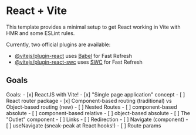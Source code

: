 # React + Vite

This template provides a minimal setup to get React working in Vite with HMR and some ESLint rules.

Currently, two official plugins are available:

- [@vitejs/plugin-react](https://github.com/vitejs/vite-plugin-react/blob/main/packages/plugin-react/README.md) uses [Babel](https://babeljs.io/) for Fast Refresh
- [@vitejs/plugin-react-swc](https://github.com/vitejs/vite-plugin-react-swc) uses [SWC](https://swc.rs/) for Fast Refresh

## Goals

Goals:
    - [x] ReactJS with Vite!
    - [x] "Single page application" concept
    - [ ] React router package
        - [x] Component-based routing (traditional) vs Object-based routing (new)
        - [ ] Nested Routes
            - [ ] component-based absolute
            - [ ] component-based relative
            - [ ] object-based absolute
        - [ ] The "Outlet" component
        - [ ] Links
        - [ ] Redirection
            - [ ] Navigate (component)
            - [ ] useNavigate (sneak-peak at React hooks!)
        - [ ] Route params


